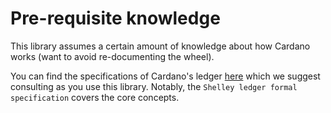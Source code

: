 # Pre-requisite knowledge

This library assumes a certain amount of knowledge about how Cardano works (want to avoid re-documenting the wheel).

You can find the specifications of Cardano's ledger [here](https://github.com/input-output-hk/cardano-ledger-specs) which we suggest consulting as you use this library. Notably, the `Shelley ledger formal specification` covers the core concepts.
